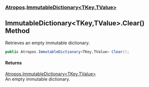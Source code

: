 ### [Atropos](./Atropos.md 'Atropos').[ImmutableDictionary&lt;TKey,TValue&gt;](./ImmutableDictionary-TKey_TValue-.md 'Atropos.ImmutableDictionary&lt;TKey,TValue&gt;')
## ImmutableDictionary&lt;TKey,TValue&gt;.Clear() Method
Retrieves an empty immutable dictionary.  
```csharp
public Atropos.ImmutableDictionary<TKey,TValue> Clear();
```
#### Returns
[Atropos.ImmutableDictionary&lt;](./ImmutableDictionary-TKey_TValue-.md 'Atropos.ImmutableDictionary&lt;TKey,TValue&gt;')[TKey](./ImmutableDictionary-TKey_TValue-.md#Atropos-ImmutableDictionary-TKey_TValue--TKey 'Atropos.ImmutableDictionary&lt;TKey,TValue&gt;.TKey')[,](./ImmutableDictionary-TKey_TValue-.md 'Atropos.ImmutableDictionary&lt;TKey,TValue&gt;')[TValue](./ImmutableDictionary-TKey_TValue-.md#Atropos-ImmutableDictionary-TKey_TValue--TValue 'Atropos.ImmutableDictionary&lt;TKey,TValue&gt;.TValue')[&gt;](./ImmutableDictionary-TKey_TValue-.md 'Atropos.ImmutableDictionary&lt;TKey,TValue&gt;')  
An empty immutable dictionary.  
